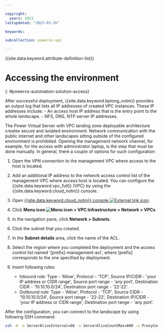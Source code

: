 ```yaml
---

copyright:
  years: 2023
lastupdated: "2023-03-26"

keywords:

subcollection: powervs-vpc

---
```


{{site.data.keyword.attribute-definition-list}}

# Accessing the environment
{: #powervs-automation-solution-access}

After successful deployment, {{site.data.keyword.bplong_notm}} provides an output log that lists all IP addresses of created VPC instances. These IP addresses include:
    - An access host IP address that is the entry point to the whole landscape.
    - NFS, DNS, NTP server IP addresses.

The Power Virtual Server with VPC landing zone deployable architecture creates secure and isolated environment. Network communication with the public internet and other landscapes sitting outside of the configured environment is prohibited. Opening the management network channel, for example, for the access with administrator laptop, is the step that must be done manually. In general, there a couple of options for such configuration:

1. Open the VPN connection to the management VPC where access to the host is located.
2. Add an additional IP address to the network access control list of the management VPC where access host is located. You can configure the {{site.data.keyword.vpc_full}} (VPC) by using the {{site.data.keyword.cloud_notm}} console.

1. Open [{{site.data.keyword.cloud_notm}} console ![External link icon](../icons/launch-glyph.svg "External link icon")](/login).
1. Click **Menu icon ![Menu icon](../../icons/icon_hamburger.svg) > VPC Infrastructure > Network > VPCs**
1. In the navigation pane, click **Network > Subnets**.
1. Click the subnet that you created.
1. In the **Subnet details** area, click the name of the ACL.
1. Select the region where you completed the deployment and the access control list named '[prefix]-management-acl', where [prefix] corresponds to the one specified by deployment. 
1. Insert following rules:
    - Inbound rule: Type - 'Allow', Protocol - 'TCP', Source IP/CIDR - 'your IP address or CIDR range', Source port range - 'any port', Destination CIDR - '10.10.10.0/24', Destination port range - '22-22'.
    - Outbound rule: Type - 'Allow', Protocol - 'TCP', Source CIDR - '10.10.10.0/24', Source port range - '22-22', Destination IP/CIDR - 'your IP address or CIDR range', Destination port range - 'any port'.

After the configuration, you can connect to the landscape by using following SSH command:

```sh
ssh -A -o ServerAliveInterval=60 -o ServerAliveCountMax=600 -o ProxyCommand=\"ssh -W %h:%p root@\<access_host_or_ip\>\" root@\<vpc_instance_ip\>
```
